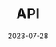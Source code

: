 ---
title: "API"
linkTitle: "API"
weight: 2
date: 2023-07-28
description: >
  API consists of the resources that specify Kustomize behavior.
---